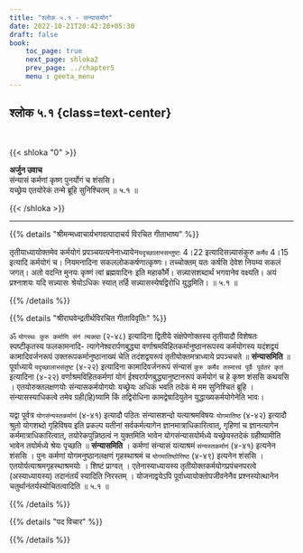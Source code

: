 ```yaml
---
title: "श्लोक ५.१ - सन्यासयोग"
date: 2022-10-21T20:42:28+05:30
draft: false
book:
    toc_page: true
    next_page: shloka2
    prev_page: ../chapter5
    menu : geeta_menu
---
```




## श्लोक ५.१ {class=text-center}

<br/>

{{< shloka  "0"  >}}

**अर्जुन उवाच**   
संन्यासं कर्मणां कृष्ण पुनर्योगं च शंससि।  
यच्छ्रेय एतयोरेकं तन्मे ब्रूहि सुनिश्चितम् ॥ ५.१ ॥

{{< /shloka >}}

---


{{% details "श्रीमन्मध्वाचार्यभगवत्पादाचर्य विरचित  गीताभाष्य" %}}

तृतीयाध्यायोक्तमेव कर्मयोगं 
प्रपञ्चयत्यनेनाध्यायेन`यदृच्छालाभसन्तुष्टः` 4।22 
इत्यादिसन्न्यासंकुरु `कर्मैव` 4।15 इत्यादि कर्मयोगं च। 
नियमनादिना सकललोककर्षणात्कृष्णः। 
तच्चोक्तम् यतः कर्षसि देवेश नियम्य सकलं जगत्। 
अतो वदन्ति मुनयः कृष्णं त्वां ब्रह्मवादिनः इति महाकौर्मे। 
सन्न्यासशब्दार्थं भगवानेव वक्ष्यति। 
अयं प्रश्नाशयः यदि सन्न्यासः श्रेयोऽधिकः स्यात् तर्हि 
सन्न्यासस्येषद्विरोधि युद्धमिति।  ॥ ५.१ ॥

{{% /details %}}



{{% details "श्रीराघवेन्द्रतीर्थविरचित गीताविवृतिः" %}}



ॐ `योगस्थः कुरु कर्माणि संगं त्यक्त्वा` (२-४८) इत्यादिना द्वितीये
संक्षेपेणोक्तस्य तृतीयादौ विशेषतः स्पष्टीकृतस्य फलकामनादि-
त्यागेनेश्वरार्पणबुद्ध्या वर्णाश्रमविहितकर्मानुष्ठानरूपस्य 
कर्मयोगस्य यदंशद्वयं कामादिवर्जनरूपं उक्तरूपकर्मानुष्ठानाख्यं 
चेति तदंशद्वयरूपं तृतीयोक्तमत्राध्याये प्रपञ्चचते 
॥ **संन्यासमिति** ॥   
पूर्वाध्याये `यदृच्छालाभसंतुष्ट` (४-२२) इत्यादिना 
कामादिवर्जनरूपं संन्यासं 
`कुरु कर्मैव तस्मात्त्वं पूर्वैः पूर्वतरं कृतं` इत्यादिना
(४-२२) वर्णाश्रमविहितकर्मणां योगं 
ईश्वरार्पणबुद्ध्यानुष्टानरूपं कर्मयोगं च हे
कृष्ण शंससि कथयसि । एतयोरुक्तलक्षणयोः संन्यासकर्मयोगयोः 
यच्छ्रेयः अधिकं भवति तदेकं मे मम सुनिश्चितं ब्रूहि । 
संन्यासस्याधिकत्वे तमेव ग्रही(हि)ष्यामि किं तद्विरोधिना 
कामद्वेषादियुतेन युद्धाख्यकर्मयोगेनेति भावः।  

यद्वा पूर्वत्र `योगसंन्यस्तकर्माणं` (४-४१) इत्यादौ पठितः 
संन्यासशन्दो यत्याश्रमविषयः `योगमातिष्ठ` (४-४२) 
इत्यादौ श्रुतो योगशब्दो गृहिविषय
इति प्रकल्प यतीनां सर्वकर्मत्यागेन ज्ञानमात्राधिकारित्वात्‌, 
गृहिणां च ज्ञानत्यागेन कर्ममात्राधिकारित्वात्‌, तयोरेकपुन्निष्ठत्वं 
न युक्तमिति भावेन योगसंन्यासयोर्मध्ये
यच्छ्रेयस्तदेकं ग्रहीष्यामीति भावेन तयोर्मध्ये श्रेयः 
पृच्छति ॥ **संन्यासमिति** । 
कर्मणां संन्यासं यत्याश्रमं `संन्यस्तकर्माणं` (४-४१) 
इत्यनेन शंससि । पुनः कर्मणां योगमनुष्ठानलक्षणं 
गृहस्थाश्रमं च `योगमातिष्ठोत्तिष्ठ` (४-४९) इत्यनेन 
शंससि । एतयोर्यत्याश्रमगृहस्थाश्रमयोः । शिष्टं प्राग्वत्‌ । 
एतेनास्याध्यायस्य तृतीयोक्तकर्मयोगप्रपंचनपरत्वे 
(अस्याध्यायस्य) तदानंतर्यं स्यादिति
निरस्तम्‌ । योजनाद्वयेऽपि पूर्वाध्यायोक्तोपजीवनेनैव 
प्रश्नस्योत्थानेन चतुर्थानंतर्यस्योचितत्वादिति ॥ ५.१ ॥

{{% /details %}}



{{% details "पद विचार" %}}


{{% /details %}}
